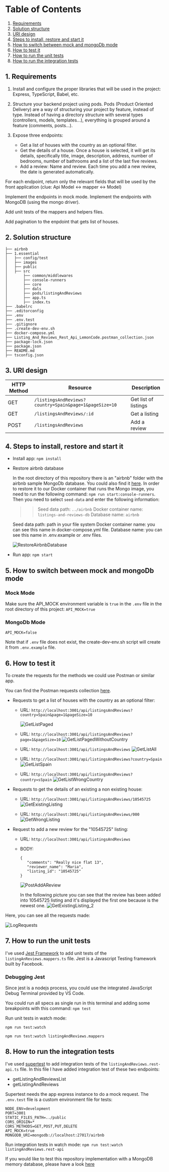# Table of Contents
1. [Requirements](#requirements)
2. [Solution structure](#structure)
3. [URI design](#design)
4. [Steps to install, restore and start it](#steps)
5. [How to switch between mock and mongoDb mode](#mode)
6. [How to test it](#howto)
6. [How to run the unit tests](#unittest)
7. [How to run the integration tests](#integrationtest)

<a name="requirements"></a>
## 1. Requirements
1. Install and configure the proper libraries that will be used in the project: Express, TypeScript, Babel, etc.

2. Structure your backend project using pods. Pods (Product Oriented Delivery) are a way of structuring your project by feature, instead of type. Instead of having a directory structure with several types (controllers, models, templates...), everything is grouped around a feature (comments, posts...).

3. Expose three endpoints:

   * Get a list of houses with the country as an optional filter.
   * Get the details of a house. Once a house is selected, it will get its details, specifically title, image, description, address, number of bedrooms, number of bathrooms and a list of the last five reviews.
   * Add a review: Name and review. Each time you add a new review, the date is generated automatically.

For each endpoint, return only the relevant fields that will be used by the front application (clue: Api Model <-> mapper <-> Model)

Implement the endpoints in mock mode.
Implement the endpoints with MongoDB (using the mongo driver).

Add unit tests of the mappers and helpers files.

Add pagination to the enpdoint that gets list of houses.

<a name="structure"></a>
## 2. Solution structure

```
├── airbnb
├── 1.essential
│   ├── config/test
│   ├── images
│   ├── public
│   ├── src
│   	├── common/middlewares
│   	├── console-runners
│   	├── core
│   	├── dals
│   	├── pods/listingAndReviews
│   	├── app.ts
│   	├── index.ts
├── .babelrc
├── .editorconfig
├── .env
├── .env.test
├── .gitignore
├── .create-dev-env.sh
├── docker-compose.yml
├── Listing_And_Reviews_Rest_Api_LemonCode.postman_collection.json
├── package-lock.json
├── package.json
├── README.md
├── tsconfig.json
```

<a name="design"></a>
## 3. URI design

|HTTP Method  |  Resource | Description |
| ----------  |---------  | ------  |
|GET | `/listingsAndReviews?country=Spain&page=1&pageSize=10` |Get list of listings|
|GET | `/listingsAndReviews/:id`|Get a listing |
|POST| `/listingsAndReviews` | Add a review |

<a name="steps"></a>
## 4. Steps to install, restore and start it

* Install app: `npm install`

* Restore airbnb database

   In the root directory of this repository there is an "airbnb" folder with the airbnb sample MongoDb database. You could also find it [here](https://www.mongodb.com/docs/atlas/sample-data/). In order to restore it to our Docker container that runs the Mongo image, you need to run the following command: `npm run start:console-runners`. Then you need to select `seed-data` and enter the following information:

   >> Seed data path: `../airbnb`
   >> Docker container name: `listings-and-reviews-db`
   >> Database name: `airbnb`

   Seed data path: path in your file system 
   Docker container name: you can see this name in docker-compose.yml file. 
   Database name: you can see this name in .env.example or .env files.

   ![RestoreAirbnbDatabase](images/RestoreAirbnb.JPG)

* Run app: `npm start`

<a name="mode"></a>
## 5. How to switch between mock and mongoDb mode

### Mock Mode 
Make sure the API_MOCK environment variable is `true` in the `.env` file in the root directory of this project: `API_MOCK=true`

### MongoDb Mode
`API_MOCK=false`

Note that if `.env` file does not exist, the create-dev-env.sh script will create it from `.env.example` file.

<a name="howto"></a>
## 6. How to test it
To create the requests for the methods we could use Postman or similar app.

You can find the Postman requests collection [here](Listing_And_Reviews_Rest_Api_LemonCode.postman_collection.json).

* Requests to get a list of houses with the country as an optional filter:

   * URL: `http://localhost:3001/api/listingsAndReviews?country=Spain&page=1&pageSize=10`

      ![GetListPaged](images/Postman_GetList_Paged_1.JPG)

   * URL: `http://localhost:3001/api/listingsAndReviews?page=1&pageSize=10`
      ![GetListPagedWithoutCountry](images/Postman_GetList_Paged_2.JPG)

   * URL: `http://localhost:3001/api/listingsAndReviews`
      ![GetListAll](images/Postman_GetList_All_3.JPG)

   * URL: `http://localhost:3001/api/listingsAndReviews?country=Spain`
      ![GetListSpain](images/Postman_GetList_Spain_4.JPG)

   * URL: `http://localhost:3001/api/listingsAndReviews?country=sSpain`
      ![GetListWrongCountry](images/Postman_GetList_WrongCountry_5.JPG)

* Requests to get the details of an existing a non existing house:
   * URL: `http://localhost:3001/api/listingsAndReviews/10545725`
      ![GetExistingListing](images/Postman_GetListing_OK.JPG)
   
   * URL: `http://localhost:3001/api/listingsAndReviews/000`
      ![GetWrongListing](images/Postman_GetListing_Wrong.JPG)

* Request to add a new review for the "10545725" listing:
   * URL: `http://localhost:3001/api/listingsAndReviews`
   * BODY:
      ```
      {
         "comments": "Really nice flat 13",    
         "reviewer_name": "Maria",
         "listing_id": "10545725"
      }
      ```
      ![PostAddAReview](images/Postman_AddOneReview_1.JPG)
      
      In the following picture you can see that the review has been added into 10545725 listing and it's displayed the first one because is the newest one. 
      ![GetExistingListing_2](images/Postman_AddOneReview_2.JPG)

Here, you can see all the requests made:

![LogRequests](images/LogRequests.JPG)

<a name="unittest"></a>
## 7. How to run the unit tests

I've used [Jest Framework](https://jestjs.io/) to add unit tests of the `listingAnReviews.mappers.ts` file. Jest is a Javascript Testing framework built by Facebook.

### Debugging Jest
Since jest is a nodejs process, you could use the integrated JavaScript Debug Terminal provided by VS Code.

You could run all specs as single run in this terminal and adding some breakpoints with this command: `npm test`

Run unit tests in watch mode:

`npm run test:watch`

`npm run test:watch listingAndReviews.mappers`

<a name="integrationtest"></a>
## 8. How to run the integration tests
I've used [supertest](https://github.com/visionmedia/supertest) to add integration tests of the `listingAndReviews.rest-api.ts` file. In this file I have added integration test of these two endpoints:
* getListingAndReviewsList
* getListingAndReviews

Supertest needs the app express instance to do a mock request. The `.env.test` file is a custom environment file for tests:
```
NODE_ENV=development
PORT=3001
STATIC_FILES_PATH=../public
CORS_ORIGIN=*
CORS_METHODS=GET,POST,PUT,DELETE
API_MOCK=true
MONGODB_URI=mongodb://localhost:27017/airbnb
```

Run integration tests in watch mode:
`npm run test:watch listingAndReviews.rest-api`

If you would like to test this repository implementation with a MongoDB memory database, please have a look [here](https://github.com/Lemoncode/bootcamp-backend/tree/main/00-stack-documental/04-rest-api/07-testing/06-integration-tests)
